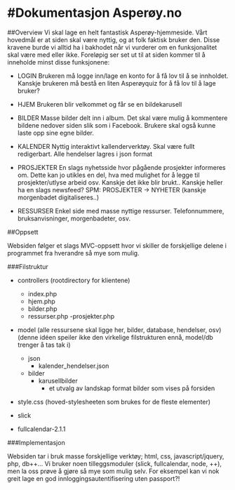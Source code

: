 #Dokumentasjon Asperøy.no
===========================

##Overview
Vi skal lage en helt fantastisk Asperøy-hjemmeside. Vårt hovedmål er at siden skal være nyttig, og at folk faktisk bruker den. Disse kravene burde vi alltid ha i bakhodet når vi vurderer om en funksjonalitet skal være med eller ikke. Foreløpig ser set ut til at siden kommer til å inneholde minst disse funksjonene:

- LOGIN
Brukeren må logge inn/lage en konto for å få lov til å se innholdet.
Kanskje brukeren må bestå en liten Asperøyquiz for å få lov til å lage bruker? 

- HJEM
Brukeren blir velkommet og får se en bildekarusell

- BILDER 
Masse bilder delt inn i album. Det skal være mulig å kommentere bildene nedover siden slik som i Facebook. Brukere skal også kunne laste opp sine egne bilder. 

- KALENDER
Nyttig interaktivt kallenderverktøy. Skal være fullt redigerbart. Alle hendelser lagres i json format

- PROSJEKTER
En slags nyhetsside hvor pågående prosjekter informeres om. Dette kan jo utikles en del, hva med mulighet for å legge til prosjekter/utlyse arbeid osv. Kanskje det ikke blir brukt.. Kanskje heller ha en slags newsfeed? SPM: PROSJEKTER -> NYHETER (kanskje morgenbadet digitaliseres..)

- RESSURSER
Enkel side med masse nyttige ressurser. Telefonnummere, bruksanvisninger, morgenbadeter, osv. 

##Oppsett

Websiden følger et slags MVC-oppsett hvor vi skiller de forskjellige delene i programmet fra hverandre så mye som mulig.  

###Filstruktur

- controllers   (rootdirectory for klientene)
  - index.php
  - hjem.php
  - bilder.php
  - ressurser.php
  -prosjekter.php

- model (alle ressursene skal ligge her, bilder, database, hendelser, osv)
	   (denne idéen speiler ikke den virkelige filstrukturen ennå, model/db trenger å tas tak i)
  - json
    - kalender_hendelser.json    
  - bilder
    - karusellbilder
      - et utvalg av landskap format bilder som vises på forsiden

- style.css (hoved-stylesheeten som brukes for de fleste elementer)

- slick
- fullcalendar-2.1.1

###Implementasjon

Websiden tar i bruk masse forskjellige verktøy; html, css, javascript/jquery, php, db++…
Vi bruker noen tilleggsmoduler (slick, fullcalendar, node, ++), men la oss prøve å gjøre så mye som mulig selv. For eksempel kan vi nok greit lage en god innloggingsautentifisering uten passport?!
